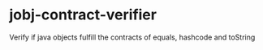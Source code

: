 # jobj-contract-verifier
Verify if java objects fulfill the contracts of equals, hashcode and toString
